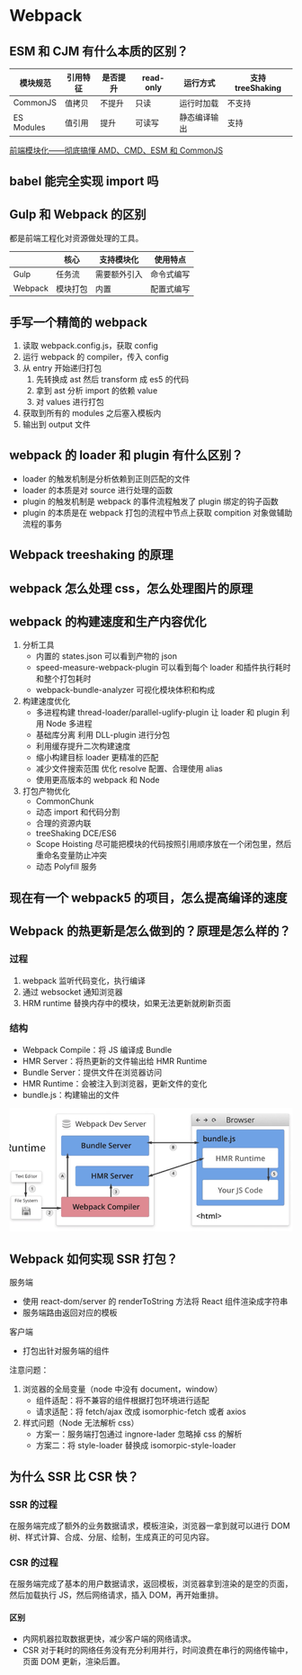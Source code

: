 # Webpack

## ESM 和 CJM 有什么本质的区别？

| 模块规范   | 引用特征 | 是否提升 | read-only | 运行方式     | 支持 treeShaking |
| ---------- | -------- | -------- | --------- | ------------ | ---------------- |
| CommonJS   | 值拷贝   | 不提升   | 只读      | 运行时加载   | 不支持           |
| ES Modules | 值引用   | 提升     | 可读写    | 静态编译输出 | 支持             |

[前端模块化——彻底搞懂 AMD、CMD、ESM 和 CommonJS](https://www.cnblogs.com/chenwenhao/p/12153332.html)

## babel 能完全实现 import 吗

## Gulp 和 Webpack 的区别

都是前端工程化对资源做处理的工具。

|         | 核心     | 支持模块化   | 使用特点   |
| ------- | -------- | ------------ | ---------- |
| Gulp    | 任务流   | 需要额外引入 | 命令式编写 |
| Webpack | 模块打包 | 内置         | 配置式编写 |

## 手写一个精简的 webpack

1. 读取 webpack.config.js，获取 config
2. 运行 webpack 的 compiler，传入 config
3. 从 entry 开始递归打包
   1. 先转换成 ast 然后 transform 成 es5 的代码
   2. 拿到 ast 分析 import 的依赖 value
   3. 对 values 进行打包
4. 获取到所有的 modules 之后塞入模板内
5. 输出到 output 文件

## webpack 的 loader 和 plugin 有什么区别？

- loader 的触发机制是分析依赖到正则匹配的文件
- loader 的本质是对 source 进行处理的函数
- plugin 的触发机制是 webpack 的事件流程触发了 plugin 绑定的钩子函数
- plugin 的本质是在 webpack 打包的流程中节点上获取 compition 对象做辅助流程的事务

## Webpack treeshaking 的原理

## webpack 怎么处理 css，怎么处理图片的原理

## webpack 的构建速度和生产内容优化

1. 分析工具
   - 内置的 states.json 可以看到产物的 json
   - speed-measure-webpack-plugin 可以看到每个 loader 和插件执行耗时和整个打包耗时
   - webpack-bundle-analyzer 可视化模块体积和构成
2. 构建速度优化
   - 多进程构建 thread-loader/parallel-uglify-plugin 让 loader 和 plugin 利用 Node 多进程
   - 基础库分离 利用 DLL-plugin 进行分包
   - 利用缓存提升二次构建速度
   - 缩小构建目标 loader 更精准的匹配
   - 减少文件搜索范围 优化 resolve 配置、合理使用 alias
   - 使用更高版本的 webpack 和 Node
3. 打包产物优化
   - CommonChunk
   - 动态 import 和代码分割
   - 合理的资源内联
   - treeShaking DCE/ES6
   - Scope Hoisting 尽可能把模块的代码按照引用顺序放在一个闭包里，然后重命名变量防止冲突
   - 动态 Polyfill 服务

## 现在有一个 webpack5 的项目，怎么提高编译的速度

## Webpack 的热更新是怎么做到的？原理是怎么样的？

### 过程

1. webpack 监听代码变化，执行编译
2. 通过 websocket 通知浏览器
3. HRM runtime 替换内存中的模块，如果无法更新就刷新页面

### 结构

- Webpack Compile：将 JS 编译成 Bundle
- HMR Server：将热更新的文件输出给 HMR Runtime
- Bundle Server：提供文件在浏览器访问
- HMR Runtime：会被注入到浏览器，更新文件的变化
- bundle.js：构建输出的文件

![HMR](./HMR.png)

## Webpack 如何实现 SSR 打包？

服务端

- 使用 react-dom/server 的 renderToString 方法将 React 组件渲染成字符串
- 服务端路由返回对应的模板

客户端

- 打包出针对服务端的组件

注意问题：

1. 浏览器的全局变量（node 中没有 document，window）
   - 组件适配：将不兼容的组件根据打包环境进行适配
   - 请求适配：将 fetch/ajax 改成 isomorphic-fetch 或者 axios
2. 样式问题（Node 无法解析 css）
   - 方案一：服务端打包通过 ingnore-lader 忽略掉 css 的解析
   - 方案二：将 style-loader 替换成 isomorpic-style-loader

## 为什么 SSR 比 CSR 快？

### SSR 的过程

在服务端完成了额外的业务数据请求，模板渲染，浏览器一拿到就可以进行 DOM 树、样式计算、合成、分层、绘制，生成真正的可见内容。

### CSR 的过程

在服务端完成了基本的用户数据请求，返回模板，浏览器拿到渲染的是空的页面，然后加载执行 JS，然后网络请求，插入 DOM，再开始重排。

#### 区别

- 内网机器拉取数据更快，减少客户端的网络请求。
- CSR 对于耗时的网络任务没有充分利用并行，时间浪费在串行的网络传输中，页面 DOM 更新，渲染后置。
